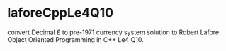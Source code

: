 # laforeCppLe4Q10
convert Decimal £ to pre-1971 currency system
solution to Robert Lafore Object Oriented Programming in C++ Le4 Q10.
